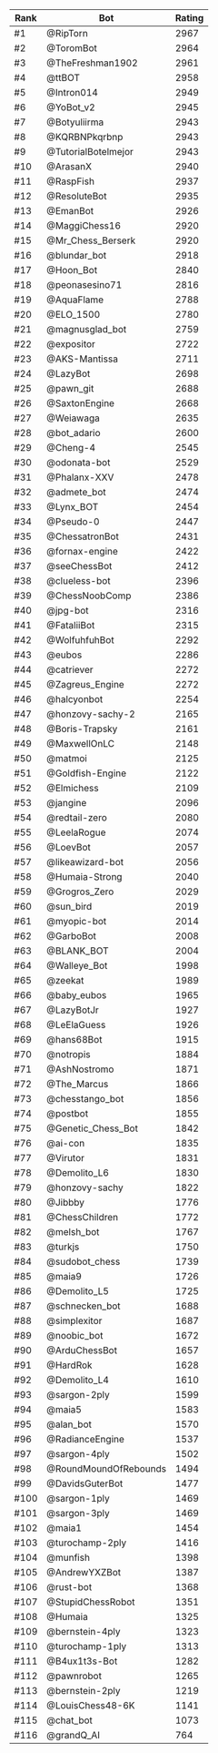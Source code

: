 Rank|Bot|Rating
---|---|---
#1|@RipTorn|2967
#2|@ToromBot|2964
#3|@TheFreshman1902|2961
#4|@ttBOT|2958
#5|@Intron014|2949
#6|@YoBot_v2|2945
#7|@Botyuliirma|2943
#8|@KQRBNPkqrbnp|2943
#9|@TutorialBotelmejor|2943
#10|@ArasanX|2940
#11|@RaspFish|2937
#12|@ResoluteBot|2935
#13|@EmanBot|2926
#14|@MaggiChess16|2920
#15|@Mr_Chess_Berserk|2920
#16|@blundar_bot|2918
#17|@Hoon_Bot|2840
#18|@peonasesino71|2816
#19|@AquaFlame|2788
#20|@ELO_1500|2780
#21|@magnusglad_bot|2759
#22|@expositor|2722
#23|@AKS-Mantissa|2711
#24|@LazyBot|2698
#25|@pawn_git|2688
#26|@SaxtonEngine|2668
#27|@Weiawaga|2635
#28|@bot_adario|2600
#29|@Cheng-4|2545
#30|@odonata-bot|2529
#31|@Phalanx-XXV|2478
#32|@admete_bot|2474
#33|@Lynx_BOT|2454
#34|@Pseudo-0|2447
#35|@ChessatronBot|2431
#36|@fornax-engine|2422
#37|@seeChessBot|2412
#38|@clueless-bot|2396
#39|@ChessNoobComp|2386
#40|@jpg-bot|2316
#41|@FataliiBot|2315
#42|@WolfuhfuhBot|2292
#43|@eubos|2286
#44|@catriever|2272
#45|@Zagreus_Engine|2272
#46|@halcyonbot|2254
#47|@honzovy-sachy-2|2165
#48|@Boris-Trapsky|2161
#49|@MaxwellOnLC|2148
#50|@matmoi|2125
#51|@Goldfish-Engine|2122
#52|@Elmichess|2109
#53|@jangine|2096
#54|@redtail-zero|2080
#55|@LeelaRogue|2074
#56|@LoevBot|2057
#57|@likeawizard-bot|2056
#58|@Humaia-Strong|2040
#59|@Grogros_Zero|2029
#60|@sun_bird|2019
#61|@myopic-bot|2014
#62|@GarboBot|2008
#63|@BLANK_BOT|2004
#64|@Walleye_Bot|1998
#65|@zeekat|1989
#66|@baby_eubos|1965
#67|@LazyBotJr|1927
#68|@LeElaGuess|1926
#69|@hans68Bot|1915
#70|@notropis|1884
#71|@AshNostromo|1871
#72|@The_Marcus|1866
#73|@chesstango_bot|1856
#74|@postbot|1855
#75|@Genetic_Chess_Bot|1842
#76|@ai-con|1835
#77|@Virutor|1831
#78|@Demolito_L6|1830
#79|@honzovy-sachy|1822
#80|@Jibbby|1776
#81|@ChessChildren|1772
#82|@melsh_bot|1767
#83|@turkjs|1750
#84|@sudobot_chess|1739
#85|@maia9|1726
#86|@Demolito_L5|1725
#87|@schnecken_bot|1688
#88|@simplexitor|1687
#89|@noobic_bot|1672
#90|@ArduChessBot|1657
#91|@HardRok|1628
#92|@Demolito_L4|1610
#93|@sargon-2ply|1599
#94|@maia5|1583
#95|@alan_bot|1570
#96|@RadianceEngine|1537
#97|@sargon-4ply|1502
#98|@RoundMoundOfRebounds|1494
#99|@DavidsGuterBot|1477
#100|@sargon-1ply|1469
#101|@sargon-3ply|1469
#102|@maia1|1454
#103|@turochamp-2ply|1416
#104|@munfish|1398
#105|@AndrewYXZBot|1387
#106|@rust-bot|1368
#107|@StupidChessRobot|1351
#108|@Humaia|1325
#109|@bernstein-4ply|1323
#110|@turochamp-1ply|1313
#111|@B4ux1t3s-Bot|1282
#112|@pawnrobot|1265
#113|@bernstein-2ply|1219
#114|@LouisChess48-6K|1141
#115|@chat_bot|1073
#116|@grandQ_AI|764
